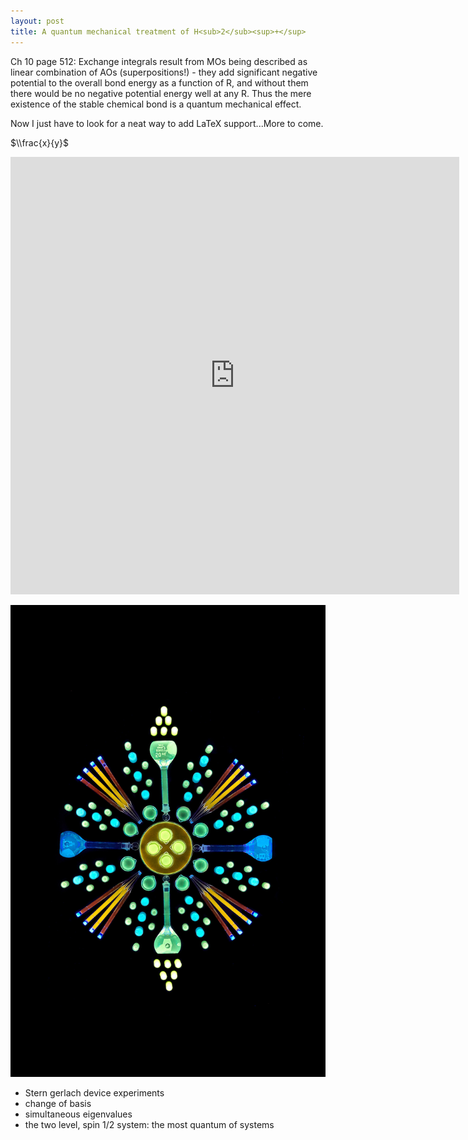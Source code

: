 ```yaml
---
layout: post
title: A quantum mechanical treatment of H<sub>2</sub><sup>+</sup>
---
```


Ch 10 page 512: Exchange integrals result from MOs being described as linear combination of AOs (superpositions!) - they add significant negative potential to the overall bond energy as a function of R, and without them there would be no negative potential energy well at any R. Thus the mere existence of the stable chemical bond is a quantum mechanical effect. 

Now I just have to look for a neat way to add LaTeX support...More to come. 

$\\frac{x}{y}$
<iframe src="http://docs.google.com/gview?url=http://www.if.ufrj.br/~carlos/fismod/seminarios/SternGerlach/SternGerlach_programas/SpinBook02.pdf&embedded=true" style="width:718px; height:700px;" frameborder="0"></iframe>


![Quantum Dots, porphyrin](https://raw.githubusercontent.com/anharmonicOvertones/anharmonicOvertones.github.io/master/images/QuantumDots.png)

* Stern gerlach device experiments
* change of basis
* simultaneous eigenvalues
* the two level, spin 1/2 system: the most quantum of systems


